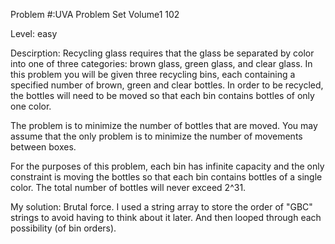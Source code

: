 Problem #:UVA Problem Set Volume1 102

Level: easy

Descirption: 
Recycling glass requires that the glass be separated by color into one of three categories: brown glass, green glass, and clear glass. In this problem you will be given three recycling bins, each containing a specified number of brown, green and clear bottles. In order to be recycled, the bottles will need to be moved so that each bin contains bottles of only one color.

The problem is to minimize the number of bottles that are moved. You may assume that the only problem is to minimize the number of movements between boxes.

For the purposes of this problem, each bin has infinite capacity and the only constraint is moving the bottles so that each bin contains bottles of a single color. The total number of bottles will never exceed 2^31.

My solution: Brutal force. I used a string array to store the order of "GBC" strings to avoid having to think about it later. And then looped through each possibility (of bin orders). 

